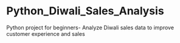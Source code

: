 # Python_Diwali_Sales_Analysis
Python project for beginners- Analyze Diwali sales data to improve customer experience and sales



